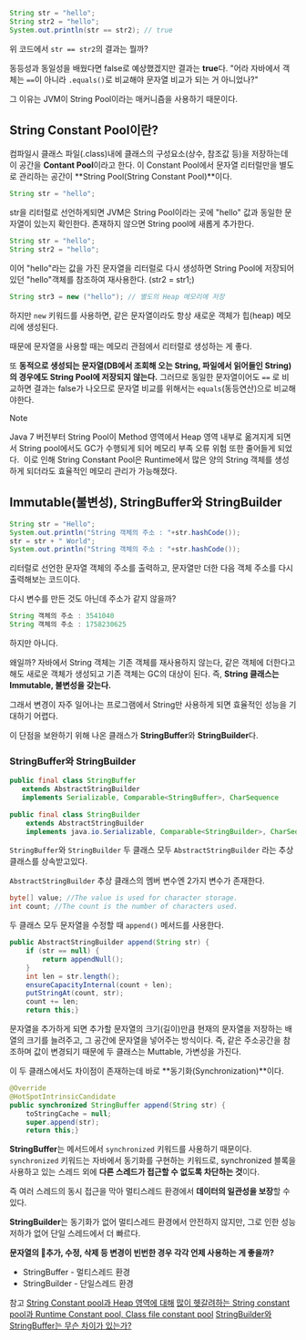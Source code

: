 ```java
String str = "hello";
String str2 = "hello";
System.out.println(str == str2); // true
```

위 코드에서 `str == str2`의 결과는 뭘까?

동등성과 동일성을 배웠다면 false로 예상했겠지만 결과는 **true**다.
"어라 자바에서 객체는 `==`이 아니라 `.equals()`로 비교해야 문자열 비교가 되는 거 아니었나?"

그 이유는 JVM이 String Pool이라는 매커니즘을 사용하기 때문이다.
## String Constant Pool이란?
컴파일시 클래스 파일(.class)내에 클래스의 구성요소(상수, 참조값 등)을 저장하는데 이 공간을 **Contant Pool**이라고 한다.
이 Constant Pool에서 문자열 리터럴만을 별도로 관리하는 공간이 **String Pool(String Constant Pool)**이다.

```java
String str = "hello";
```
str을 리터럴로 선언하게되면 JVM은 String Pool이라는 곳에 "hello" 값과 동일한 문자열이 있는지 확인한다.
존재하지 않으면 String pool에 새롭게 추가한다.

```java
String str = "hello";
String str2 = "hello";
```
이어 "hello"라는 값을 가진 문자열을 리터럴로 다시 생성하면 String Pool에 저장되어 있던 "hello"객체를 참조하여 재사용한다. (str2 = str1;)


```java
String str3 = new ("hello"); // 별도의 Heap 메모리에 저장 
```
하지만 `new` 키워드를 사용하면, 같은 문자열이라도 항상 새로운 객체가 힙(heap) 메모리에 생성된다.

때문에 문자열을 사용할 때는 메모리 관점에서 리터럴로 생성하는 게 좋다.

또 **동적으로 생성되는 문자열(DB에서 조회해 오는 String, 파일에서 읽어들인 String)의 경우에도 String Pool에 저장되지 않는다.**
그러므로 동일한 문자열이어도 `==` 로 비교하면 결과는 false가 나오므로 문자열 비교를 위해서는 `equals`(동등연산)으로 비교해야한다.

> [!NOTE]
> Java 7 버전부터 String Pool이 Method 영역에서 Heap 영역 내부로 옮겨지게 되면서 String pool에서도 GC가 수행되게 되어 메모리 부족 오류 위험 또한 줄어들게 되었다. 
>  이로 인해 String Cons~~t~~ant Pool은 Runtime에서 많은 양의 String 객체를 생성하게 되더라도 효율적인 메모리 관리가 가능해졌다.


## Immutable(불변성), StringBuffer와 StringBuilder
```java
String str = "Hello";
System.out.println("String 객체의 주소 : "+str.hashCode());
str = str + " World";
System.out.println("String 객체의 주소 : "+str.hashCode());
```
리터럴로 선언한 문자열 객체의 주소를 출력하고, 문자열만 더한 다음 객체 주소를 다시 출력해보는 코드이다.

다시 변수를 만든 것도 아닌데 주소가 같지 않을까? 
```java
String 객체의 주소 : 3541040
String 객체의 주소 : 1758230625
```
하지만 아니다.

왜일까?
자바에서 String 객체는 기존 객체를 재사용하지 않는다, 같은 객체에 더한다고 해도 새로운 객체가 생성되고 기존 객체는 GC의 대상이 된다. 
즉, **String 클래스는 Immutable, 불변성을 갖는다.**

그래서 변경이 자주 일어나는 프로그램에서 String만 사용하게 되면 효율적인 성능을 기대하기 어렵다.

이 단점을 보완하기 위해 나온 클래스가 **StringBuffer**와 **StringBuilder**다.

### StringBuffer와 StringBuilder
```java
public final class StringBuffer  
   extends AbstractStringBuilder  
   implements Serializable, Comparable<StringBuffer>, CharSequence
   
public final class StringBuilder  
    extends AbstractStringBuilder  
    implements java.io.Serializable, Comparable<StringBuilder>, CharSequence
```
`StringBuffer`와 `StringBuilder` 두 클래스 모두 `AbstractStringBuilder` 라는 추상 클래스를 상속받고있다.

`AbstractStringBuilder` 추상 클래스의 멤버 변수엔 2가지 변수가 존재한다.
```java
byte[] value; //The value is used for character storage.
int count; //The count is the number of characters used.
```

두 클래스 모두 문자열을 수정할 때 `append()` 메서드를 사용한다.
```java
public AbstractStringBuilder append(String str) {  
    if (str == null) {  
        return appendNull();  
    }  
    int len = str.length();  
    ensureCapacityInternal(count + len);  
    putStringAt(count, str);  
    count += len;  
    return this;}
```
문자열을 추가하게 되면 추가할 문자열의 크기(길이)만큼 현재의 문자열을 저장하는 배열의 크기를 늘려주고, 그 공간에 문자열을 넣어주는 방식이다. 
즉, 같은 주소공간을 참조하며 값이 변경되기 때문에 두 클래스는 Muttable, 가변성을 가진다.


이 두 클래스에서도 차이점이 존재하는데 바로 **동기화(Synchronization)**이다.
```java
@Override  
@HotSpotIntrinsicCandidate  
public synchronized StringBuffer append(String str) {  
    toStringCache = null;  
    super.append(str);  
    return this;}
```
**StringBuffer**는 메서드에서 `synchronized` 키워드를 사용하기 때문이다.
`synchronized` 키워드는 자바에서 동기화를 구현하는 키워드로, synchronized 블록을 사용하고 있는 스레드 외에 **다른 스레드가 접근할 수 없도록 차단하는 것**이다.

즉 여러 스레드의 동시 접근을 막아 멀티스레드 환경에서 **데이터의 일관성을 보장**할 수 있다.

**StringBuilder**는 동기화가 없어 멀티스레드 환경에서 안전하지 않지만, 그로 인한 성능 저하가 없어 단일 스레드에서 더 빠르다.


**문자열의 추가, 수정, 삭제 등 변경이 빈번한 경우 각각 언제 사용하는 게 좋을까?**
- StringBuffer -  멀티스레드 환경
- StringBuilder - 단일스레드 환경



참고
[String Constant pool과 Heap 영역에 대해](https://rlaehddnd0422.tistory.com/184)
[많이 헷갈려하는 String constant pool과 Runtime Constant pool, Class file constant pool](https://deveric.tistory.com/123)
[StringBuilder와 StringBuffer는 무슨 차이가 있는가?](https://velog.io/@heoseungyeon/StringBuilder%EC%99%80-StringBuffer%EB%8A%94-%EB%AC%B4%EC%8A%A8-%EC%B0%A8%EC%9D%B4%EA%B0%80-%EC%9E%88%EB%8A%94%EA%B0%80)
